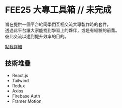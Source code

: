# FEE25 大專工具箱 // 未完成
旨在提供一個平台給同學們互相交流大專製作時的套件，<br/>
透過此平台讓大家能找到學習上的夥伴，或是有經驗的前輩。<br/>
彼此交流以達到提升效率的目的。

[點我詳細](https://holin5566.github.io/](https://github.com/Holin5566/holin5566.github.io) "github")

## 技術堆疊
- React.js
- Tailwind
- Redux
- Axios
- Firebase Auth
- Framer Motion
